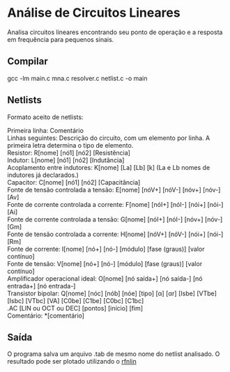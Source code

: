 # Análise de Circuitos Lineares

Analisa circuitos lineares encontrando seu ponto de operação e a resposta em frequência para pequenos sinais.

## Compilar
gcc -lm main.c mna.c resolver.c netlist.c -o main

## Netlists
Formato aceito de netlists:

Primeira linha: Comentário  
Linhas seguintes: Descrição do circuito, com um elemento por linha. A primeira letra determina o tipo de elemento.  
Resistor: R[nome] [nó1] [nó2] [Resistência]  
Indutor: L[nome] [nó1] [nó2] [Indutância]  
Acoplamento entre indutores: K[nome] [La] [Lb] [k] (La e Lb nomes de indutores já declarados.)  
Capacitor: C[nome] [nó1] [nó2] [Capacitância]  
Fonte de tensão controlada a tensão: E[nome] [nóV+] [nóV-] [nóv+] [nóv-] [Av]  
Fonte de corrente controlada a corrente: F[nome] [nóI+] [nóI-] [nói+] [nói-] [Ai]  
Fonte de corrente controlada a tensão: G[nome] [nóI+] [nóI-] [nóv+] [nóv-] [Gm]  
Fonte de tensão controlada a corrente: H[nome] [nóV+] [nóV-] [nói+] [nói-] [Rm]  
Fonte de corrente: I[nome] [nó+] [nó-] [módulo] [fase (graus)] [valor contínuo]  
Fonte de tensão: V[nome] [nó+] [nó-] [módulo] [fase (graus)] [valor contínuo]  
Amplificador operacional ideal: O[nome] [nó saída+] [nó saída-] [nó entrada+] [nó entrada-]  
Transistor bipolar: Q[nome] [nóc] [nób] [nóe] [tipo] [α] [αr] [Isbe] [VTbe] [Isbc] [VTbc] [VA] [C0be] [C1be] [C0bc] [C1bc]  
.AC [LIN ou OCT ou DEC] [pontos] [início] [fim]  
Comentário: *[comentário]  

## Saída
O programa salva um arquivo .tab de mesmo nome do netlist analisado. O resultado pode ser plotado utilizando o [rfnlin](http://www.coe.ufrj.br/~acmq/cursos/rfnlin.zip)